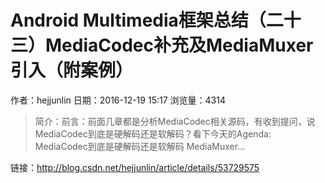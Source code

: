 # Android Multimedia框架总结（二十三）MediaCodec补充及MediaMuxer引入（附案例）
作者：hejjunlin
日期：2016-12-19 15:17
浏览量：4314
> 简介：前言：前面几章都是分析MediaCodec相关源码，有收到提问，说MediaCodec到底是硬解码还是软解码？看下今天的Agenda:
MediaCodec到底是硬解码还是软解码
MediaMuxer...

 链接：http://blog.csdn.net/hejjunlin/article/details/53729575
